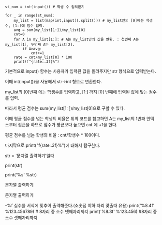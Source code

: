 ```angular2html
st_num = int(input()) # 학생 수 입력받기

for _ in range(st_num):
    my_list = list(map(int,input().split())) # my_list안의 [0]에는 학생수, [1:]에 점수 입력.
    avg = sum(my_list[1:])/my_list[0]
    cnt=0
    for A in my_list[1:]: # A는 my_list안의 값을 반환. : 첫번째 A는 my_list[1], 두번째 A는 my_list[2].
        if A>avg:
            cnt+=1
    rate = cnt/my_list[0] * 100
    print(f"{rate:.3f}%")
```
기본적으로 input() 함수는 사용자가 입력된 값을 돌려주지만 str 형식으로 입력받는다.

이때 int(input())을 사용해서 str->int 형으로 변환한다.

my_list의 [0]번째 에는 학생수를 입력하고, [1:] 까지 [0] 번째에 입력된 값에 맞는 점수를 입력.

따라서 평균 점수는 sum(my_list[1: ])/my_list[0]으로 구할 수 있다.

이때 평균 점수를 넘는 학생의 비율은 위의 코드를 참고하면 A는 my_list의 1번째 인덱스부터 접근을 하므로 점수가 평균보다 높으면 cnt 에 +1을 한다. 

평균 점수를 넘는 학생의 비율 : cnt/학생수 * 100이다.

마지막으로 print("f{rate:.3f}%")에 대해서 탐구한다.

str = '문자열 출력하기'일때

print(str)

print('%s' %str)

문자열 출력하기

문자열 출력하기

-%f 실수를 서식에 맞추어 출력해준다.(소숫점 이하 자리 맞출때 유용)
print('%8.4f' %123.456789) # 8자리 중 소수 넷째자리까지
print('%8.3f' %123.456) #8자리 중 소수 셋째자리까지